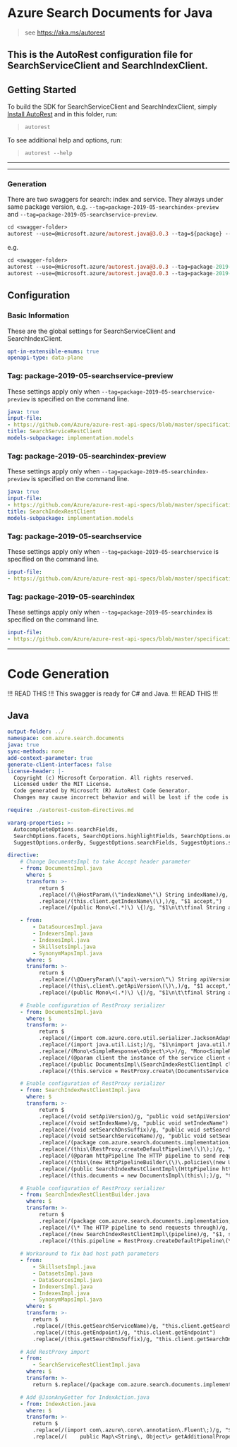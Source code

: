 # Azure Search Documents for Java
    
> see https://aka.ms/autorest

This is the AutoRest configuration file for SearchServiceClient and SearchIndexClient.
---
## Getting Started 

To build the SDK for SearchServiceClient and SearchIndexClient, simply [Install AutoRest](https://aka.ms/autorest/install) and in this folder, run:

> `autorest`

To see additional help and options, run:

> `autorest --help`
---

---
### Generation

There are two swaggers for search: index and service. They always under same package version, e.g. `--tag=package-2019-05-searchindex-preview` and `--tag=package-2019-05-searchservice-preview`.

```ps
cd <swagger-folder>
autorest --use=@microsoft.azure/autorest.java@3.0.3 --tag=${package} --version=2.0.4413 
```

e.g.
```ps
cd <swagger-folder>
autorest --use=@microsoft.azure/autorest.java@3.0.3 --tag=package-2019-05-searchindex-preview --version=2.0.4413 
autorest --use=@microsoft.azure/autorest.java@3.0.3 --tag=package-2019-05-searchservice-preview --version=2.0.4413 
```
## Configuration

### Basic Information 
These are the global settings for SearchServiceClient and SearchIndexClient.

``` yaml
opt-in-extensible-enums: true
openapi-type: data-plane
```

### Tag: package-2019-05-searchservice-preview

These settings apply only when `--tag=package-2019-05-searchservice-preview` is specified on the command line.

``` yaml $(tag) == 'package-2019-05-searchservice-preview'
java: true
input-file:
- https://github.com/Azure/azure-rest-api-specs/blob/master/specification/search/data-plane/Azure.Search/preview/2019-05-06-preview/searchservice.json
title: SearchServiceRestClient
models-subpackage: implementation.models
```

### Tag: package-2019-05-searchindex-preview

These settings apply only when `--tag=package-2019-05-searchindex-preview` is specified on the command line.

``` yaml $(tag) == 'package-2019-05-searchindex-preview'
java: true
input-file:
- https://github.com/Azure/azure-rest-api-specs/blob/master/specification/search/data-plane/Azure.Search/preview/2019-05-06-preview/searchindex.json
title: SearchIndexRestClient
models-subpackage: implementation.models
```

### Tag: package-2019-05-searchservice

These settings apply only when `--tag=package-2019-05-searchservice` is specified on the command line.

``` yaml $(tag) == 'package-2019-05-searchservice'
input-file:
- https://github.com/Azure/azure-rest-api-specs/blob/master/specification/search/data-plane/Azure.Search/stable/2019-05-06/searchservice.json
```

### Tag: package-2019-05-searchindex

These settings apply only when `--tag=package-2019-05-searchindex` is specified on the command line.

``` yaml $(tag) == 'package-2019-05-searchindex'
input-file:
- https://github.com/Azure/azure-rest-api-specs/blob/master/specification/search/data-plane/Azure.Search/stable/2019-05-06/searchindex.json
```

---
# Code Generation

!!! READ THIS !!!
This swagger is ready for C# and Java.
!!! READ THIS !!!

## Java

``` yaml
output-folder: ../
namespace: com.azure.search.documents
java: true
sync-methods: none
add-context-parameter: true
generate-client-interfaces: false
license-header: |-
  Copyright (c) Microsoft Corporation. All rights reserved.
  Licensed under the MIT License.
  Code generated by Microsoft (R) AutoRest Code Generator.
  Changes may cause incorrect behavior and will be lost if the code is regenerated.

require: ./autorest-custom-directives.md

vararg-properties: >-
  AutocompleteOptions.searchFields,
  SearchOptions.facets, SearchOptions.highlightFields, SearchOptions.orderBy, SearchOptions.scoringParameters, SearchOptions.searchFields, SearchOptions.select,
  SuggestOptions.orderBy, SuggestOptions.searchFields, SuggestOptions.select, CorsOptions.allowedOrigins
```

``` yaml $(java)
directive:
    # Change DocumentsImpl to take Accept header parameter
    - from: DocumentsImpl.java
      where: $
      transform: >-
          return $
          .replace(/(\@HostParam\(\"indexName\"\) String indexName)/g, "$1\, @HeaderParam\(\"accept\"\) String accept")
          .replace(/(this.client.getIndexName\(\),)/g, "$1 accept,")
          .replace(/(public Mono\<(.*)\) \{)/g, "$1\n\t\tfinal String accept \= \"application\/json\;odata\.metadata\=none\"\;\n")

    - from: 
        - DataSourcesImpl.java
        - IndexersImpl.java
        - IndexesImpl.java
        - SkillsetsImpl.java
        - SynonymMapsImpl.java
      where: $
      transform: >-
          return $
          .replace(/(\@QueryParam\(\"api\-version\"\) String apiVersion)/g, "$1\, @HeaderParam\(\"accept\"\) String accept")
          .replace(/(this\.client\.getApiVersion\(\)\,)/g, "$1 accept,")
          .replace(/(public Mono\<(.*)\) \{)/g, "$1\n\t\tfinal String accept \= \"application\/json\;odata\.metadata\=minimal\"\;\n")

    # Enable configuration of RestProxy serializer
    - from: DocumentsImpl.java
      where: $
      transform: >-
          return $
          .replace(/(import com.azure.core.util.serializer.JacksonAdapter;)/g, "$1\nimport com.azure.core.util.serializer.SerializerAdapter;")
          .replace(/(import java.util.List;)/g, "$1\nimport java.util.Map;")
          .replace(/(Mono\<SimpleResponse\<Object\>\>)/g, "Mono<SimpleResponse<Map<? extends String, Object>>>")
          .replace(/(@param client the instance of the service client containing this operation class.)/g, "$1\n     \* @param serializer the serializer to be used for service client requests.")
          .replace(/(public DocumentsImpl\(SearchIndexRestClientImpl client\) {)/g, "public DocumentsImpl(SearchIndexRestClientImpl client, SerializerAdapter serializer) {")
          .replace(/(this.service = RestProxy.create\(DocumentsService.class, client.getHttpPipeline\(\)\);)/g, "this.service = RestProxy.create(DocumentsService.class, client.getHttpPipeline(), serializer);")

    # Enable configuration of RestProxy serializer
    - from: SearchIndexRestClientImpl.java
      where: $
      transform: >-
          return $
          .replace(/(void setApiVersion)/g, "public void setApiVersion")
          .replace(/(void setIndexName)/g, "public void setIndexName")
          .replace(/(void setSearchDnsSuffix)/g, "public void setSearchDnsSuffix")
          .replace(/(void setSearchServiceName)/g, "public void setSearchServiceName")
          .replace(/(package com.azure.search.documents.implementation;)/g, "$1\nimport com.azure.core.util.serializer.JacksonAdapter;\nimport com.azure.core.util.serializer.SerializerAdapter;")
          .replace(/(this\(RestProxy.createDefaultPipeline\(\)\);)/g, "this(RestProxy.createDefaultPipeline(), JacksonAdapter.createDefaultSerializerAdapter());")
          .replace(/(@param httpPipeline The HTTP pipeline to send requests through.)/g, "$1\n     \* @param serializer the serializer to be used for service client requests.")
          .replace(/(this\(new HttpPipelineBuilder\(\)\.policies\(new UserAgentPolicy\(\)\, new RetryPolicy\(\)\, new CookiePolicy\(\)\)\.build\(\)\)\;)/g, "this(new HttpPipelineBuilder().policies(new UserAgentPolicy(), new RetryPolicy(), new CookiePolicy()).build(), new JacksonAdapter());")
          .replace(/(public SearchIndexRestClientImpl\(HttpPipeline httpPipeline\) {)/g, "public SearchIndexRestClientImpl(HttpPipeline httpPipeline, SerializerAdapter serializer) {")
          .replace(/(this.documents = new DocumentsImpl\(this\);)/g, "this.documents = new DocumentsImpl(this, serializer);")

    # Enable configuration of RestProxy serializer
    - from: SearchIndexRestClientBuilder.java
      where: $
      transform: >-
          return $
          .replace(/(package com.azure.search.documents.implementation;)/g, "$1\nimport com.azure.core.util.serializer.SerializerAdapter;")
          .replace(/(\* The HTTP pipeline to send requests through)/g, "\* The serializer to use for requests\n     \*\/\n    private SerializerAdapter serializer;\n\n    \/\*\*\n     \* Sets The serializer to use for requests.\n     \*\n     \* @param serializer the serializer value.\n     \* @return the SearchIndexRestClientBuilder.\n     \*\/\n    public SearchIndexRestClientBuilder serializer\(SerializerAdapter serializer\) {\n        this.serializer = serializer;\n        return this;\n    }\n\n    \/\*\n     $1")
          .replace(/(new SearchIndexRestClientImpl\(pipeline)/g, "$1, serializer")
          .replace(/(this.pipeline = RestProxy.createDefaultPipeline\(\);\s+})/g, "$1\n        if \(serializer == null\) {\n            this.serializer = JacksonAdapter.createDefaultSerializerAdapter\(\);\n        }")
    
    # Workaround to fix bad host path parameters
    - from:
        - SkillsetsImpl.java
        - DatasetsImpl.java
        - DataSourcesImpl.java
        - IndexersImpl.java
        - IndexesImpl.java
        - SynonymMapsImpl.java
      where: $
      transform: >-
        return $
        .replace(/(this.getSearchServiceName)/g, "this.client.getSearchServiceName")
        .replace(/(this.getEndpoint)/g, "this.client.getEndpoint")
        .replace(/(this.getSearchDnsSuffix)/g, "this.client.getSearchDnsSuffix")

    # Add RestProxy import
    - from:
        - SearchServiceRestClientImpl.java
      where: $
      transform: >-
        return $.replace(/(package com.azure.search.documents.implementation;)/g, "$1\nimport com.azure.core.http.rest.RestProxy;")

    # Add @JsonAnyGetter for IndexAction.java
    - from: IndexAction.java
      where: $
      transform: >-
        return $
        .replace(/(import com\.azure\.core\.annotation\.Fluent\;)/g, "$1\nimport com.fasterxml.jackson.annotation.JsonAnyGetter;")
        .replace(/(    public Map\<String\, Object\> getAdditionalProperties\(\) \{)/g, "    @JsonAnyGetter\n$1")
```
